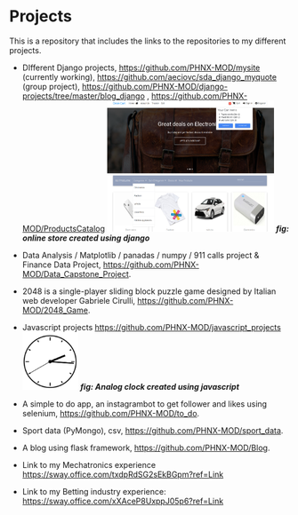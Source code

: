 # **Projects**
This is a repository that includes the links to the repositories to my different projects.

- DIfferent Django projects, https://github.com/PHNX-MOD/mysite (currently working), https://github.com/aeciovc/sda_django_myquote (group project), https://github.com/PHNX-MOD/django-projects/tree/master/blog_django , https://github.com/PHNX-MOD/ProductsCatalog
<img src="https://github.com/PHNX-MOD/javascript_projects/blob/master/Images/online_store.png" width="300">  ***fig: online store created using django***

- Data Analysis / Matplotlib / panadas / numpy / 911 calls project & Finance Data Project, https://github.com/PHNX-MOD/Data_Capstone_Project.

- 2048 is a single-player sliding block puzzle game designed by Italian web developer Gabriele Cirulli,            https://github.com/PHNX-MOD/2048_Game.

- Javascript projects https://github.com/PHNX-MOD/javascript_projects
<img src="https://github.com/PHNX-MOD/javascript_projects/blob/master/Images/clock.PNG" width="100"> ***fig: Analog clock created using javascript***

- A simple to do app, an instagrambot to get follower and likes using selenium, https://github.com/PHNX-MOD/to_do.

- Sport data (PyMongo), csv, https://github.com/PHNX-MOD/sport_data.

- A blog using flask framework, https://github.com/PHNX-MOD/Blog.

- Link to my Mechatronics experience  https://sway.office.com/txdpRdSG2sEkBGpm?ref=Link

- Link to my Betting industry experience: https://sway.office.com/xXAceP8UxppJ05p6?ref=Link
